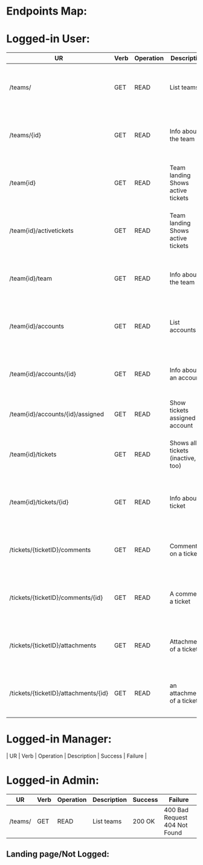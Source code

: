 # Endpoints Map:

# Logged-in User:

| UR | Verb | Operation | Description | Success | Failure
| --- | --- | --- | --- | --- | --- |
| /teams/ | GET | READ | List teams | 200 OK | 400 Bad Request<br>404 Not Found |
| /teams/{id} | GET | READ | Info about the team | 200 OK | 400 Bad Request<br>404 Not Found |
| /team{id} | GET | READ | Team landing<br> Shows active tickets | 200 OK | 400 Bad Request<br>404 Not Found |
| /team{id}/activetickets | GET | READ | Team landing<br> Shows active tickets | 200 OK | 400 Bad Request<br>404 Not Found |
| /team{id}/team | GET | READ | Info about the team | 200 OK | 400 Bad Request<br>404 Not Found |
| /team{id}/accounts | GET | READ | List accounts | 200 OK | 400 Bad Request<br>404 Not Found |
| /team{id}/accounts/{id} | GET | READ | Info about an account | 200 OK | 400 Bad Request<br>404 Not Found |
| /team{id}/accounts/{id}/assigned | GET | READ | Show tickets assigned to account | 200 OK |  |
| /team{id}/tickets |GET | READ | Shows all tickets (inactive, too) | 200 OK | 400 Bad Request<br>404 Not Found |
| /team{id}/tickets/{id} |GET | READ | Info about a ticket | 200 OK | 400 Bad Request<br>404 Not Found |
| /tickets/{ticketID}/comments |GET | READ | Comments on a ticket | 200 OK | 400 Bad Request<br>404 Not Found |
| /tickets/{ticketID}/comments/{id} |GET | READ | A comment a ticket | 200 OK | 400 Bad Request<br>404 Not Found |
| /tickets/{ticketID}/attachments |GET | READ | Attachments of a ticket | 200 OK | 400 Bad Request<br>404 Not Found |
| /tickets/{ticketID}/attachments/{id} |GET | READ | an attachment of a ticket | 200 OK | 400 Bad Request<br>404 Not Found |



# Logged-in Manager:
| UR | Verb | Operation | Description | Success | Failure |

# Logged-in Admin:

| UR | Verb | Operation | Description | Success | Failure
| --- | --- | --- | --- | --- | --- |
| /teams/ | GET | READ | List teams | 200 OK | 400 Bad Request<br>404 Not Found |

## Landing page/Not Logged: 